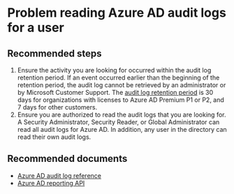 <properties 
    pageTitle="Problem with Azure AD audit logs for a user"
    description="Problem with Azure AD audit logs for a user"
    service="microsoft.aad"
    resource="Microsoft_AAD_IAM"
    authors="Jeffsta-MSFT"
    selfHelpType="generic" 
    supportTopicIds="32615470"
    productPesIds="16578"
    cloudEnvironments="public"
 />

# Problem reading Azure AD audit logs for a user

## **Recommended steps**

1. Ensure the activity you are looking for occurred within the audit log retention period. If an event occurred earlier than the beginning of the retention period, the audit log cannot be retrieved by an administrator or by Microsoft Customer Support. The [audit log retention period](https://docs.microsoft.com/azure/active-directory/reports-monitoring/reference-reports-data-retention) is 30 days for organizations with licenses to Azure AD Premium P1 or P2, and 7 days for other customers.<br>
2. Ensure you are authorized to read the audit logs that you are looking for. A Security Administrator, Security Reader, or Global Administrator can read all audit logs for Azure AD. In addition, any user in the directory can read their own audit logs.<br>

## **Recommended documents**

* [Azure AD audit log reference](https://docs.microsoft.com/azure/active-directory/reports-monitoring/reference-audit-activities)<br>
* [Azure AD reporting API](https://docs.microsoft.com/azure/active-directory/reports-monitoring/concept-reporting-api)<br>